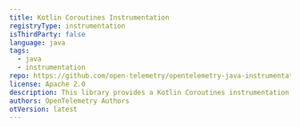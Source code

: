 ```yaml
---
title: Kotlin Coroutines Instrumentation
registryType: instrumentation
isThirdParty: false
language: java
tags:
  - java
  - instrumentation
repo: https://github.com/open-telemetry/opentelemetry-java-instrumentation/tree/master/instrumentation/kotlinx-coroutines
license: Apache 2.0
description: This library provides a Kotlin Coroutines instrumentation to track requests through OpenTelemetry.
authors: OpenTelemetry Authors
otVersion: latest
---
```

